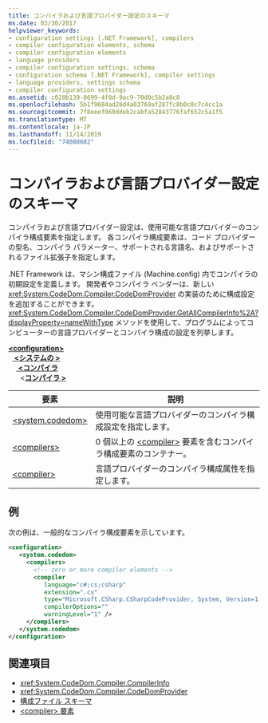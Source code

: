 ```yaml
---
title: コンパイラおよび言語プロバイダー設定のスキーマ
ms.date: 03/30/2017
helpviewer_keywords:
- configuration settings [.NET Framework], compilers
- compiler configuration elements, schema
- compiler configuration elements
- language providers
- compiler configuration settings, schema
- configuration schema [.NET Framework], compiler settings
- language providers, settings schema
- compiler configuration settings
ms.assetid: c020b139-8699-4f0d-9ac9-70d0c5b2a8c8
ms.openlocfilehash: 5b1f9684ad26d4a03769af287fc8b0c0c7c4cc1a
ms.sourcegitcommit: 7f8eeef060ddeb2cabfa52843776faf652c5a1f5
ms.translationtype: MT
ms.contentlocale: ja-JP
ms.lasthandoff: 11/14/2019
ms.locfileid: "74088682"
---
```

# <a name="compiler-and-language-provider-settings-schema"></a>コンパイラおよび言語プロバイダー設定のスキーマ
コンパイラおよび言語プロバイダー設定は、使用可能な言語プロバイダーのコンパイラ構成要素を指定します。 各コンパイラ構成要素は、コード プロバイダーの型名、コンパイラ パラメーター、サポートされる言語名、およびサポートされるファイル拡張子を指定します。  
  
.NET Framework は、マシン構成ファイル (Machine.config) 内でコンパイラの初期設定を定義します。 開発者やコンパイラ ベンダーは、新しい <xref:System.CodeDom.Compiler.CodeDomProvider> の実装のために構成設定を追加することができます。 <xref:System.CodeDom.Compiler.CodeDomProvider.GetAllCompilerInfo%2A?displayProperty=nameWithType> メソッドを使用して、プログラムによってコンピューターの言語プロバイダーとコンパイラ構成の設定を列挙します。  
  
[ **\<configuration>** ](../configuration-element.md)\
&nbsp;&nbsp;[ **\<システムの >** ](system-codedom-element.md)\
&nbsp;&nbsp;&nbsp;&nbsp;[ **\<コンパイラ**](compilers-element.md)\
&nbsp;&nbsp;&nbsp;&nbsp;&nbsp;&nbsp;\<[**コンパイラ >** ](compiler-element.md)
  
|要素|説明|  
|-------------|-----------------|  
|[\<system.codedom>](system-codedom-element.md)|使用可能な言語プロバイダーのコンパイラ構成設定を指定します。|  
|[\<compilers>](compilers-element.md)|0 個以上の [\<compiler>](compiler-element.md) 要素を含むコンパイラ構成要素のコンテナー。|  
|[\<compiler>](compiler-element.md)|言語プロバイダーのコンパイラ構成属性を指定します。|  
  
## <a name="example"></a>例  
 次の例は、一般的なコンパイラ構成要素を示しています。  
  
```xml  
<configuration>  
   <system.codedom>  
     <compilers>  
       <!-- zero or more compiler elements -->  
       <compiler  
          language="c#;cs;csharp"  
          extension=".cs"  
          type="Microsoft.CSharp.CSharpCodeProvider, System, Version=1.0.5000.0, Culture=neutral, PublicKeyToken=b77a5c561934e089"  
          compilerOptions=""  
          warningLevel="1" />  
     </compilers>  
   </system.codedom>  
</configuration>  
```  
  
## <a name="see-also"></a>関連項目

- <xref:System.CodeDom.Compiler.CompilerInfo>
- <xref:System.CodeDom.Compiler.CodeDomProvider>
- [構成ファイル スキーマ](../index.md)
- [\<compiler> 要素](compiler-element.md)
